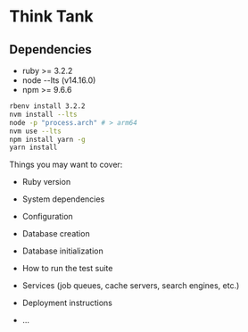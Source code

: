 # Think Tank

## Dependencies

* ruby >= 3.2.2
* node --lts (v14.16.0)
* npm >= 9.6.6

```sh
rbenv install 3.2.2
nvm install --lts
node -p "process.arch" # > arm64
nvm use --lts
npm install yarn -g
yarn install
```

Things you may want to cover:

* Ruby version

* System dependencies

* Configuration

* Database creation

* Database initialization

* How to run the test suite

* Services (job queues, cache servers, search engines, etc.)

* Deployment instructions

* ...
